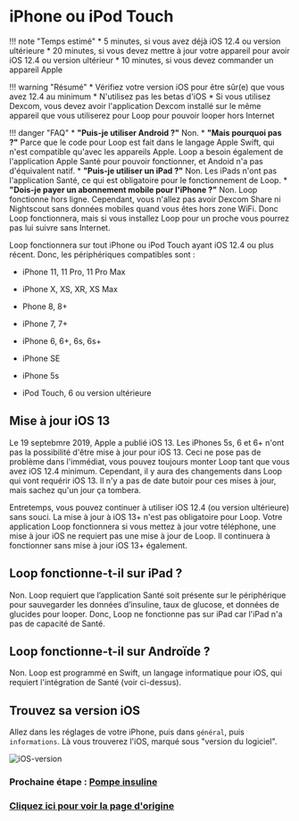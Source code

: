 # iPhone ou iPod Touch
!!! note "Temps estimé"
    * 5 minutes, si vous avez déjà iOS 12.4 ou version ultérieure
    * 20 minutes, si vous devez mettre à jour votre appareil pour avoir iOS 12.4 ou version ultérieur
    * 10 minutes, si vous devez commander un appareil Apple

!!! warning "Résumé"
    * Vérifiez votre version iOS pour être sûr(e) que vous avez 12.4 au minimum
    * N'utilisez pas les betas d'iOS
    * Si vous utilisez Dexcom, vous devez avoir l'application Dexcom installé sur le même appareil que vous utiliserez pour Loop pour pouvoir looper hors Internet

!!! danger "FAQ"
    * **"Puis-je utiliser Android ?"** Non.
    * **"Mais pourquoi pas ?"** Parce que le code pour Loop est fait dans le langage Apple Swift, qui n'est compatible qu'avec les appareils Apple. Loop a besoin également de l'application Apple Santé pour pouvoir fonctionner, et Andoid n'a pas d'équivalent natif.
    * **"Puis-je utiliser un iPad ?"** Non. Les iPads n'ont pas l'application Santé, ce qui est obligatoire pour le fonctionnement de Loop.
    * **"Dois-je payer un abonnement mobile pour l'iPhone ?"** Non. Loop fonctionne hors ligne. Cependant, vous n'allez pas avoir Dexcom Share ni Nightscout sans données mobiles quand vous êtes hors zone WiFi. Donc Loop fonctionnera, mais si vous installez Loop pour un proche vous pourrez pas lui suivre sans Internet.

Loop fonctionnera sur tout iPhone ou iPod Touch ayant iOS 12.4 ou plus récent. Donc, les périphériques compatibles sont :

* iPhone 11, 11 Pro, 11 Pro Max

* iPhone X, XS, XR, XS Max

* Phone 8, 8+

* iPhone 7, 7+

* iPhone 6, 6+, 6s, 6s+

* iPhone SE

* iPhone 5s

* iPod Touch, 6 ou version ultérieure

## Mise à jour iOS 13
Le 19 septebmre 2019, Apple a publié iOS 13. Les iPhones 5s, 6 et 6+ n'ont pas la possibilité d'être mise à jour pour iOS 13. Ceci ne pose pas de problème dans l'immédiat, vous pouvez toujours monter Loop tant que vous avez iOS 12.4 minimum. Cependant, il y aura des changements dans Loop qui vont requérir iOS 13. Il n'y a pas de date butoir pour ces mises à jour, mais sachez qu'un jour ça tombera. 

Entretemps, vous pouvez continuer à utiliser iOS 12.4 (ou version ultérieure) sans souci. La mise à jour à iOS 13+ n'est pas obligatoire pour Loop. Votre application Loop fonctionnera si vous mettez à jour votre téléphone, une mise à jour iOS ne requiert pas une mise à jour de Loop. Il continuera à fonctionner sans mise à jour iOS 13+ également.

## Loop fonctionne-t-il sur iPad ?
Non. Loop requiert que l’application Santé soit présente sur le périphérique pour sauvegarder les données d’insuline, taux de glucose, et données de glucides pour looper. Donc, Loop ne fonctionne pas sur iPad car l'iPad n'a pas de capacité de Santé.

## Loop fonctionne-t-il sur Androïde ?
Non. Loop est programmé en Swift, un langage informatique pour iOS, qui requiert l'intégration de Santé (voir ci-dessus).

## Trouvez sa version iOS
Allez dans les réglages de votre iPhone, puis dans `général`, puis `informations`. Là vous trouverez l'iOS, marqué sous "version du logiciel".

![iOS-version](img/ios-version.png)

### Prochaine étape : [Pompe insuline](https://cyoung1024.github.io/guide-loop-fr/etape3)

### [Cliquez ici pour voir la page d'origine](https://loopkit.github.io/loopdocs/build/step2/)
